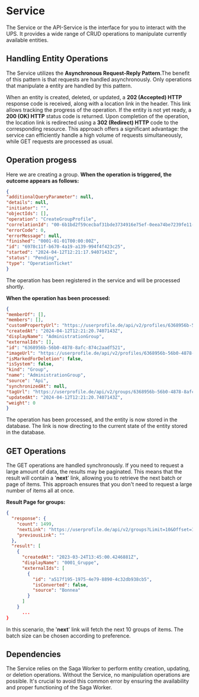 # Service
The Service or the API-Service is the interface for you to interact with the UPS. It provides a wide range of CRUD operations to manipulate currently available entities.

## Handling Entity Operations
The Service utilizes the **Asynchronous Request-Reply Pattern**.The benefit of this pattern is that requests are handled asynchronously. Only operations that manipulate a entity are handled by this pattern.

When an entity is created, deleted, or updated, a **202 (Accepted) HTTP** response code is received, along with a location link in the header. This link allows tracking the progress of the operation. If the entity is not yet ready, a **200 (OK) HTTP** status code is returned. Upon completion of the operation, the location link is redirected using a **302 (Redirect) HTTP** code to the corresponding resource. This approach offers a significant advantage: the service can efficiently handle a high volume of requests simultaneously, while GET requests are processed as usual.

## Operation progess

Here we are creating a group. **When the operation is triggered, the outcome appears as follows:**
```json
{
"additionalQueryParameter": null,
"details": null,
"initiator": "",
"objectIds": [],
"operation": "CreateGroupProfile",
"correlationId": "00-6b1bd2f59cecbaf31bde3734916e75ef-0eea74be7239fe11-01",
"errorCode": 0,
"errorMessage": null,
"finished": "0001-01-01T00:00:00Z",
"id": "6978c11f-b670-4a19-a139-994f4f423c25",
"started": "2024-04-12T12:21:17.9407143Z",
"status": "Pending",
"type": "OperationTicket"
}
```
The operation has been registered in the service and will be processed shortly.

**When the operation has been processed:**

```json
{
"memberOf": [],
"members": [],
"customPropertyUrl": "https://userprofile.de/api/v2/profiles/6368956b-56b0-4878-8afc-874c2aadf521/customProperties",
"createdAt": "2024-04-12T12:21:20.7407143Z",
"displayName": "AdministrationGroup",
"externalIds": [],
"id": "6368956b-56b0-4878-8afc-874c2aadf521",
"imageUrl": "https://userprofile.de/api/v2/profiles/6368956b-56b0-4878-8afc-874c2aadf521/image",
"isMarkedForDeletion": false,
"isSystem": false,
"kind": "Group",
"name": "AdministrationGroup",
"source": "Api",
"synchronizedAt": null,
"tagUrl": "https://userprofile.de/api/v2/groups/6368956b-56b0-4878-8afc-874c2aadf521/tags",
"updatedAt": "2024-04-12T12:21:20.7407143Z",
"weight": 0
}
```

The operation has been processed, and the entity is now stored in the database. The link is now directing to the current state of the entity stored in the database.

## GET Operations
The GET operations are handled synchronously. If you need to request a large amount of data, the results may be paginated. This means that the result will contain a '**next**' link, allowing you to retrieve the next batch or page of items. This approach ensures that you don't need to request a large number of items all at once.

**Result Page for groups:**

```json
{
  "response": {
    "count": 1499,
    "nextLink": "https://userprofile.de/api/v2/groups?Limit=10&Offset=10",
    "previousLink": ""
  },
  "result": [
    {
      "createdAt": "2023-03-24T13:45:00.4246881Z",
      "displayName": "0001_Gruppe",
      "externalIds": [
        {
          "id": "a517f195-1975-4e79-8890-4c32db938cb5",
          "isConverted": false,
          "source": "Bonnea"
        }
      ]
    }
      ...
}
```
In this scenario, the '**next**' link will fetch the next 10 groups of items. The batch size can be chosen according to preference.

## Dependencies
The Service relies on the Saga Worker to perform entity creation, updating, or deletion operations. Without the Service, no manipulation operations are possible. It's crucial to avoid this common error by ensuring the availability and proper functioning of the Saga Worker.










